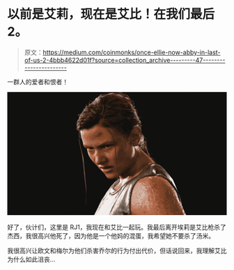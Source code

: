 # 以前是艾莉，现在是艾比！在我们最后 2。

> 原文：<https://medium.com/coinmonks/once-ellie-now-abby-in-last-of-us-2-4bbb4622d01f?source=collection_archive---------47----------------------->

一群人的爱者和恨者！

![](img/d5798393a91c85caf3baaa01f96e77ea.png)

好了，伙计们，这里是 RJ1，我现在和艾比一起玩。我最后离开埃莉是艾比枪杀了杰西，我很高兴他死了，因为他是一个他妈的混蛋，我希望她不要杀了汤米。

我很高兴让欧文和梅尔为他们杀害乔尔的行为付出代价，但话说回来，我理解艾比为什么如此沮丧…
